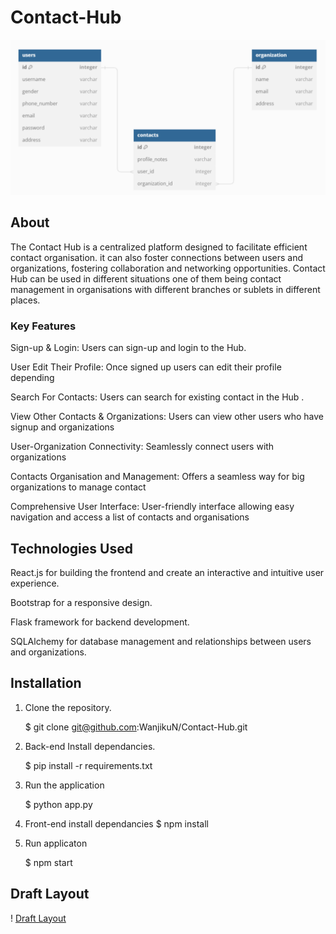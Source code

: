 # Contact-Hub

![Relatioonal Diagram](./images/erd.png)

## About

The Contact Hub is a centralized platform designed to facilitate efficient contact organisation. it can also foster connections between users and organizations, fostering collaboration and networking opportunities. Contact Hub can be used in different situations one of them being contact management in organisations with different branches or sublets in different places.

### Key Features

Sign-up & Login:
Users can sign-up and login to the Hub.

User Edit Their Profile:
Once signed up users can edit their profile depending

Search For Contacts:
Users can search for existing contact in the Hub .

View Other Contacts & Organizations:
Users can view other users who have signup and organizations

User-Organization Connectivity:
Seamlessly connect users with organizations

Contacts Organisation and Management:
Offers a seamless way for big organizations to manage contact

Comprehensive User Interface:
User-friendly interface allowing easy navigation and access a list of contacts and organisations

## Technologies Used

React.js for building the frontend and create an interactive and intuitive user experience.

Bootstrap for a responsive design.

Flask framework for backend development.

SQLAlchemy for database management and relationships between users and organizations.

## Installation

1. Clone the repository.

   $ git clone git@github.com:WanjikuN/Contact-Hub.git

2. Back-end Install dependancies.

   $ pip install -r requirements.txt

3. Run the application

   $ python app.py

4. Front-end install dependancies
   $ npm install

5. Run applicaton

   $ npm start

## Draft Layout

! [Draft Layout](./images/draft-p4-proj-layout.png)
